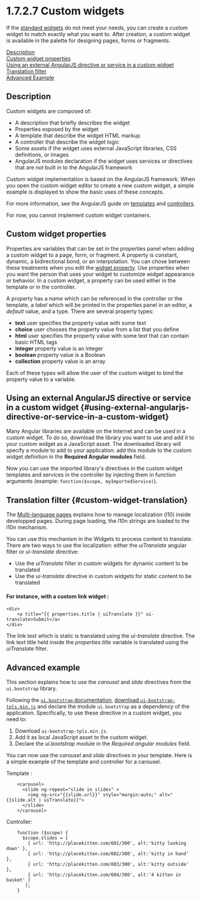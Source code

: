 
1.7.2.7 Custom widgets
======================

If the [standard widgets](/widgets-0) do not meet your needs, you can create a custom widget to match exactly what you want to.
After creation, a custom widget is available in the palette for designing pages, forms or fragments.

[Description](#description)\
[Custom widget properties](#custom-widget-properties)\
[Using an external AngularJS directive or service in a custom widget](#using-external-angularjs-directive-or-service-in-a-custom-widget)\
[Translation filter](#custom-widget-translation)\
[Advanced Example](#advanced-example)

Description
-----------

Custom widgets are composed of:

-   A description that briefly describes the widget
-   Properties exposed by the widget
-   A template that describe the widget HTML markup
-   A controller that describe the widget logic
-   Some assets if the widget uses external JavaScript libraries, CSS definitions, or images
-   AngularJS modules declaration if the widget uses services or directives that are not built in to the AngularJS framework

Custom widget implementation is based on the AngularJS framework.
When you open the custom widget editor to create a new custom widget, a simple example is displayed to show the basic uses of these concepts.

For more information, see the AngularJS guide on
[templates](https://docs.angularjs.org/guide/templates) and
[controllers](https://docs.angularjs.org/guide/controller).

For now, you cannot implement custom widget containers.

Custom widget properties
------------------------

Properties are variables that can be set in the properties panel when adding a custom widget to a page, form, or fragment.
A property is constant, dynamic, a bidirectional bond, or an interpolation. You can chose between these treatments when you edit the [widget property](/widget-properties#value-types).
Use properties when you want the person that uses your widget to customize widget appearance or behavior. In a custom widget, a property can be used either in the template or in the controller.

A property has a *name* which can be referenced in the controller or the template, a *label* which will be printed in the properties panel in an editor, a *default* value, and a type.
There are several property types:

-   **text** user specifies the property value with some text
-   **choice** user chooses the property value from a list that you define
-   **html** user specifies the property value with some text that can contain basic HTML tags
-   **integer** property value is an integer
-   **boolean** property value is a Boolean
-   **collection** property value is an array

Each of these types will allow the user of the custom widget to bind the property value to a variable.

Using an external AngularJS directive or service in a custom widget {#using-external-angularjs-directive-or-service-in-a-custom-widget}
-------------------------------------------------------------------

Many Angular libraries are available on the Internet and can be used in a custom widget.
To do so, download the library you want to use and add it to your custom widget as a JavaScript asset.
The downloaded library will specify a module to add to your application: add this module to the custom widget definition in the **Required Angular modules** field.

Now you can use the imported library's directives in the custom widget templates and services in the controller by injecting them in function arguments (example: `function($scope, myImportedService)`).

Translation filter {#custom-widget-translation}
------------------

The [Multi-language pages](multi-language-pages) explains how to manage localization (l10) inside developped pages. During page loading, the l10n strings are loaded to the l10n mechanism.

You can use this mechanism in the Widgets to process content to translate. There are two ways to use the localization: either the *uiTranslate* angular filter or *ui-translate* directive:

-   Use the *uiTranslate* filter in custom widgets for dynamic content to be translated
-   Use the *ui-translate* directive in custom widgets for static content to be translated

#### For instance, with a custom link widget :

    <div>
        <a title="{{ properties.title | uiTranslate }}" ui-translate>Submit</a>
    </div>

The link text which is static is translated using the *ui-translate* directive. The link text title held inside the *properties.title* variable is translated using the *uiTranslate* filter.

Advanced example
----------------

This section explains how to use the *carousel* and *slide* directives from the `ui.bootstrap` library.

Following the [`ui.bootstrap` documentation](https://angular-ui.github.io/bootstrap/#/getting_started),
[download `ui-bootstrap-tpls.min.js`](https://angular-ui.github.io/bootstrap/#/carousel) and declare the module `ui.bootstrap` as a dependency of the application.
Specifically, to use these directive in a custom widget, you need to:

1.  Download `ui-bootstrap-tpls.min.js`.
2.  Add it as local JavaScript asset to the custom widget.
3.  Declare the *ui.bootstrap* module in the *Required angular modules* field.

You can now use the *carousel* and *slide* directives in your template. Here is a simple example of the template and controller for a carousel.

Template :

        <carousel>
          <slide ng-repeat="slide in slides" >
            <img ng-src="{{slide.url}}" style="margin:auto;" alt="{{slide.alt | uiTranslate}}">
          </slide>
        </carousel>

Controller:

        function ($scope) {
          $scope.slides = [
            { url: 'http://placekitten.com/601/300', alt:'kitty looking down' },
            { url: 'http://placekitten.com/602/300', alt:'kitty in hand' },
            { url: 'http://placekitten.com/603/300', alt:'kitty outside' },
            { url: 'http://placekitten.com/604/300', alt:'4 kitten in basket' }
           ];
        }

